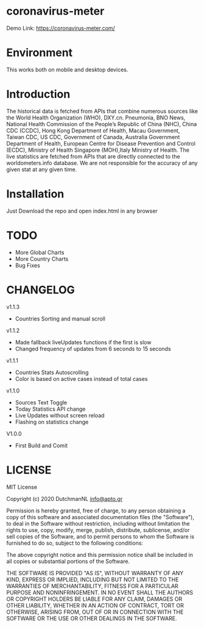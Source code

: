 # coronavirus-meter
Demo Link: https://coronavirus-meter.com/

# Environment
This works both on mobile and desktop devices.

# Introduction
The historical data is fetched from APIs that combine numerous sources like the World Health Organization (WHO), DXY.cn. Pneumonia, BNO News, National Health Commission of the People’s Republic of China (NHC), China CDC (CCDC), Hong Kong Department of Health, Macau Government, Taiwan CDC, US CDC, Government of Canada, Australia Government Department of Health, European Centre for Disease Prevention and Control (ECDC), Ministry of Health Singapore (MOH),Italy Ministry of Health. The live statistics are fetched from APIs that are directly connected to the worldometers.info database. We are not responsible for the accuracy of any given stat at any given time.

# Installation
Just Download the repo and open index.html in any browser

# TODO
- More Global Charts
- More Country Charts
- Bug Fixes

# CHANGELOG
v1.1.3
- Countries Sorting and manual scroll

v1.1.2
- Made fallback liveUpdates functions if the first is slow
- Changed frequency of updates from 6 seconds to 15 seconds

v1.1.1
- Countries Stats Autoscrolling
- Color is based on active cases instead of total cases

v1.1.0
- Sources Text Toggle
- Today Statistics API change
- Live Updates without screen reload
- Flashing on statistics change

V1.0.0
- First Build and Comit

# LICENSE
MIT License

Copyright (c) 2020 DutchmanNL info@apto.gr

Permission is hereby granted, free of charge, to any person obtaining a copy of this software and associated documentation files (the "Software"), to deal in the Software without restriction, including without limitation the rights to use, copy, modify, merge, publish, distribute, sublicense, and/or sell copies of the Software, and to permit persons to whom the Software is furnished to do so, subject to the following conditions:

The above copyright notice and this permission notice shall be included in all copies or substantial portions of the Software.

THE SOFTWARE IS PROVIDED "AS IS", WITHOUT WARRANTY OF ANY KIND, EXPRESS OR IMPLIED, INCLUDING BUT NOT LIMITED TO THE WARRANTIES OF MERCHANTABILITY, FITNESS FOR A PARTICULAR PURPOSE AND NONINFRINGEMENT. IN NO EVENT SHALL THE AUTHORS OR COPYRIGHT HOLDERS BE LIABLE FOR ANY CLAIM, DAMAGES OR OTHER LIABILITY, WHETHER IN AN ACTION OF CONTRACT, TORT OR OTHERWISE, ARISING FROM, OUT OF OR IN CONNECTION WITH THE SOFTWARE OR THE USE OR OTHER DEALINGS IN THE SOFTWARE.
